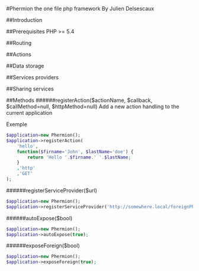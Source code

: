 #Phermion the one file php framework
By Julien Delsescaux

##Introduction

##Prerequisites
PHP >= 5.4


##Routing

##Actions

##Data storage

##Services providers

##Sharing services




##Methods
######registerAction($actionName, $callback, $callMethod=null, $httpMethod=null)
Add a new action handling to the current application

Exemple
```php
$application=new Phermion();
$application->registerAction(
	'hello',
	function($firname='John', $lastName='doe') {
		return 'Hello '.$firname.' '.$lastName;
	}
	,'http'
	,'GET'
);
```
######registerServiceProvider($url)
```php
$application=new Phermion();
$application->registerServiceProvider('http://somewhere.local/foreignPhermion.php');
```
######autoExpose($bool)
```php
$application=new Phermion();
$application->autoExpose(true);
```
######exposeForeign($bool)
```php
$application=new Phermion();
$application->exposeForeign(true);
```


